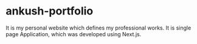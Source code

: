 # ankush-portfolio
It is my personal website which defines my professional works. It is single page Application, which was developed using Next.js.
